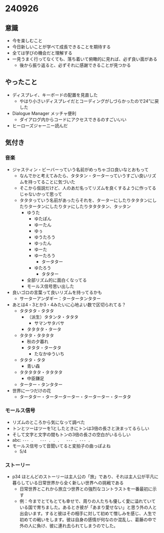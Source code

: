 # 240926

## 意識

- 今を楽しむこと
- 今日新しいことが学べて成長できることを期待する
- 全ては学びの機会だと理解する
- 一見うまく行ってなくても、落ち着いて俯瞰的に見れば、必ず良い面がある
  - 後から振り返ると、必ずそれに感謝できることが見つかる


## やったこと

- ディスプレイ、キーボードの配置を見直した
  - やはり小さいディスプレイだとコーディングがしづらかったので24”に戻した
- Dialogue Manager メッチャ便利
  - ダイアログ内からコードにアクセスできるのすごいいい
- ヒーローズジャーニー読んだ

## 気付き

### 音楽

- ジャスティン・ビーバーっていう名前がめっちゃゴロ良いなとおもって
  - なんでかと考えてみたら、タタタン・ターターっていうすごい良いリズムを持ってることに気づいた
  - そこから仮説だけど、人のあだ名ってリズムを良くするように作ってるじゃないかって思って
  - タタタっていう名前があったらそれを、ターターにしたりタタタンにしたりタータンにしたりタァにしたりタタタタン、タッタン
    - ゆうた
      - ゆたぽん
      - ゆーたん
      - ゆぅ
      - ゆうたろう
      - ゆったん
      - ゆーた
      - ゆーたろう
        - タータター
      - ゆたろう
        - タタター
    - 全部リズム的に面白くなってる
    - モールス信号思い出した
- 良いゴロの言葉って良いリズムを持ってるかも
  - サーターアンダギー：タータータンタター
- あとは4・3とか3・4みたいに心地よい数で区切られてる？
  - タタタタ・タタタ
    - （派生）タタンタ・タタタ
      - サマンサタバサ
    - タタタタ・タータ
  - タタタ・タタタタ
    - 秋の夕暮れ
    - タタタ・タータタ
      - たなかゆういち
  - タタタ・タタ
    - 青い森
  - タタタタタ・タタタタ
    - 中臣鎌足
  - ターター・タンタター
- 世界に一つだけの花
  - タータター・ターターターター・ターターター・タータタ


### モールス信号

- リズムのところから気になって調べた
- トンとツーはツーを1としたときにトンは3倍の長さと決まってるらしい
- そして文字と文字の間もトンの3倍の長さの空白がいるらしい
- abc: `--- .   --- . . .   --- . --- .`
- モールス信号って音聞いてると変拍子の曲っぽよね
  - 5/4

### ストーリー

- p34 ほとんどのストーリーは主人公の「旅」であり、それは主人公が平凡に暮らしている日常世界から全く新しい世界への挑戦である
  - 日常世界とこれから旅立つ世界との強烈なコントラストを一番最初に示す
  - 例：今までとてもとても幸せで、周りの人たちも優しく愛に溢れていている国で育ちました。あるとき彼が「あまり愛せない」と思う外の人と出会います。すると彼はその相手に対して初めて憎しみを感じ、人生で初めての戦いをします。彼は自身の感情が何なのか混乱し、葛藤の中で外の人に負け、彼に連れ去られてしまうのでした。
